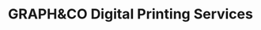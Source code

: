 ---
title: "GRAPH&CO Digital Printing Services"
url: /bogota-d-c/graphyco-digital-printing-services/
shop: copyshop
---